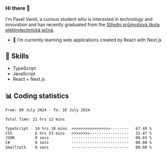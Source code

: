 ### Hi there 👋
I'm Pavel Vaniš, a curious student who is interested in technology and innovation and has recently graduated from the  [Střední průmyslová škola elektrotechnická ječná](https://www.spsejecna.cz/).

- 🌱 I’m currently learning web applications created by React with Next.js

## 🧠 Skills
- TypeScript
- JavaScript
- React + Next.js


## 📊 Coding statistics
<!--START_SECTION:waka-->

```txt
From: 09 July 2024 - To: 16 July 2024

Total Time: 21 hrs 12 mins

TypeScript   14 hrs 18 mins  >>>>>>>>>>>>>>>>>--------   67.49 %
CSS          6 hrs 53 mins   >>>>>>>>-----------------   32.47 %
JSON         0 secs          -------------------------   00.03 %
C#           0 secs          -------------------------   00.00 %
Smalltalk    0 secs          -------------------------   00.00 %
```

<!--END_SECTION:waka-->
